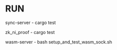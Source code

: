 # RUN

sync-server - cargo test

zk_ni_proof - cargo test

wasm-server - bash setup_and_test_wasm_sock.sh